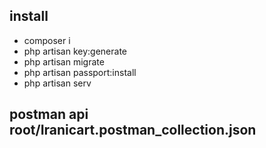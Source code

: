 
## install

- composer i
- php artisan key:generate 
- php artisan migrate
- php artisan passport:install
- php artisan serv


## postman api root/Iranicart.postman_collection.json



